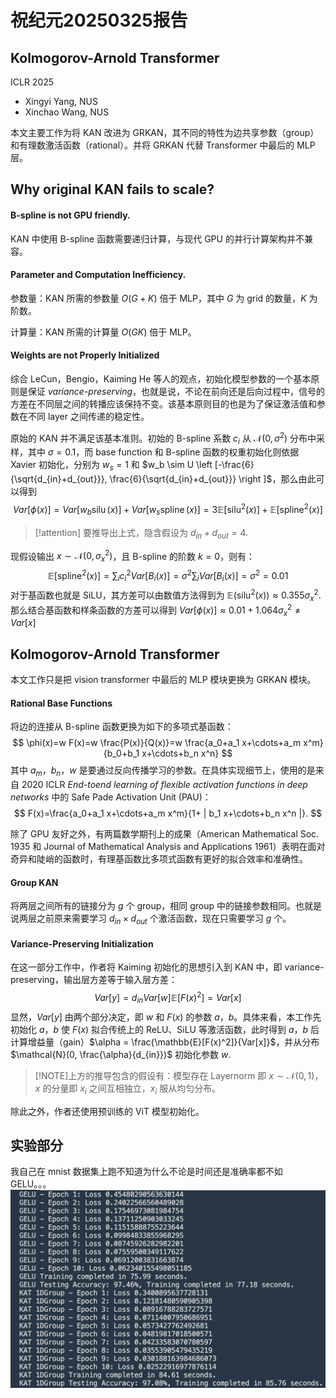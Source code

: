 # 祝纪元20250325报告
## Kolmogorov-Arnold Transformer
ICLR 2025
- Xingyi Yang, NUS
- Xinchao Wang, NUS

本文主要工作为将 KAN 改进为 GRKAN，其不同的特性为边共享参数（group）和有理数激活函数（rational）。并将 GRKAN 代替 Transformer 中最后的 MLP 层。

## Why original KAN fails to scale?

#### B-spline is not GPU friendly.
KAN 中使用 B-spline 函数需要递归计算，与现代 GPU 的并行计算架构并不兼容。

#### Parameter and Computation Inefficiency.
参数量：KAN 所需的参数量 $O(G+K)$ 倍于 MLP，其中 $G$ 为 grid 的数量，$K$ 为阶数。

计算量：KAN 所需的计算量 $O(GK)$ 倍于 MLP。

#### Weights are not Properly Initialized
综合 LeCun，Bengio，Kaiming He 等人的观点，初始化模型参数的一个基本原则是保证 *variance-preserving*，也就是说，不论在前向还是后向过程中，信号的方差在不同层之间的转播应该保持不变。该基本原则目的也是为了保证激活值和参数在不同 layer 之间传递的稳定性。

原始的 KAN 并不满足该基本准则。初始的 B-spline 系数 $c_i$ 从 $\mathcal{N}(0, \sigma^2)$ 分布中采样，其中 $\sigma = 0.1$，而 base function 和 B-spline 函数的权重初始化则依据 Xavier 初始化，分别为 $w_s=1$ 和 $w_b \sim U \left [-\frac{6}{\sqrt{d_{in}+d_{out}}}, \frac{6}{\sqrt{d_{in}+d_{out}}} \right ]$，那么由此可以得到
$$
{Var}[\phi(x)]={Var}\left[w_b \operatorname{silu} (x)\right]+{Var}\left[w_s \operatorname{spline}(x)\right]=3 \mathbb{E}\left[\operatorname{silu}^2(x)\right]+\mathbb{E}\left[\operatorname{spline}^2(x)\right]
$$
>[!attention] 要推导出上式，隐含假设为 $d_{in}+d_{out}=4$.

现假设输出 $x\sim \mathcal{N}(0,\sigma_x^2)$，且 B-spline 的阶数 $k=0$，则有：
$$
\mathbb{E}[\text{spline}^2(x)]=\sum_i c^2_i Var[B_i(x)]=\sigma^2\sum_i Var[B_i(x)]=\sigma^2=0.01
$$
对于基函数也就是 SiLU，其方差可以由数值方法得到为 $\mathbb{E}(\text{silu}^2(x))\approx 0.355\sigma^2_x$. 那么结合基函数和样条函数的方差可以得到 $Var[\phi(x)]\approx 0.01+1.064\sigma_x^2 \neq Var[x]$

## Kolmogorov-Arnold Transformer
本文工作只是把 vision transformer 中最后的 MLP 模块更换为 GRKAN 模块。
#### Rational Base Functions
将边的连接从 B-spline 函数更换为如下的多项式基函数：
$$
\phi(x)=w F(x)=w \frac{P(x)}{Q(x)}=w \frac{a_0+a_1 x+\cdots+a_m x^m}{b_0+b_1 x+\cdots+b_n x^n}
$$
其中 $a_m$，$b_n$，$w$ 是要通过反向传播学习的参数。在具体实现细节上，使用的是来自 2020 ICLR *End-toend learning of flexible activation functions in deep networks* 中的 Safe Pade Activation Unit (PAU)：
$$
F(x)=\frac{a_0+a_1 x+\cdots+a_m x^m}{1+ | b_1 x+\cdots+b_n x^n |}.
$$

除了 GPU 友好之外，有两篇数学期刊上的成果（American Mathematical Soc. 1935 和 Journal of Mathematical Analysis and Applications 1961）表明在面对奇异和陡峭的函数时，有理基函数比多项式函数有更好的拟合效率和准确性。

#### Group KAN
将两层之间所有的链接分为 $g$ 个 group，相同 group 中的链接参数相同。也就是说两层之前原来需要学习 $d_{in}\times d_{out}$ 个激活函数，现在只需要学习 $g$ 个。

#### Variance-Preserving Initialization
在这一部分工作中，作者将 Kaiming 初始化的思想引入到 KAN 中，即 variance-preserving，输出层方差等于输入层方差：
$$
Var[y]=d_{in}Var[w]\mathbb{E}[F(x)^2]=Var[x]
$$
显然，$Var[y]$ 由两个部分决定，即 $w$ 和 $F(x)$ 的参数 $a$，$b$。具体来看，本工作先初始化 $a$，$b$ 使 $F(x)$ 拟合传统上的 ReLU、SiLU 等激活函数，此时得到 $a$，$b$ 后计算增益量（gain）$\alpha = \frac{\mathbb{E}[F(x)^2]}{Var[x]}$，并从分布 $\mathcal{N}(0, \frac{\alpha}{d_{in}})$ 初始化参数 $w$.

>[!NOTE]上方的推导包含的假设有：模型存在 Layernorm 即 $x\sim \mathcal{N}(0,1)$，$x$ 的分量即 $x_i$ 之间互相独立，$x_i$ 服从均匀分布。

除此之外，作者还使用预训练的 ViT 模型初始化。

## 实验部分
我自己在 mnist 数据集上跑不知道为什么不论是时间还是准确率都不如 GELU。。。
![](report.png)